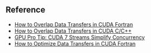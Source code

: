 ## Reference ##
* [How to Overlap Data Transfers in CUDA Fortran](https://developer.nvidia.com/blog/how-overlap-data-transfers-cuda-fortran/)
* [How to Overlap Data Transfers in CUDA C/C++](https://developer.nvidia.com/blog/how-overlap-data-transfers-cuda-cc/)
* [GPU Pro Tip: CUDA 7 Streams Simplify Concurrency](https://developer.nvidia.com/blog/gpu-pro-tip-cuda-7-streams-simplify-concurrency/)
* [How to Optimize Data Transfers in CUDA Fortran](https://developer.nvidia.com/blog/how-optimize-data-transfers-cuda-fortran/)
